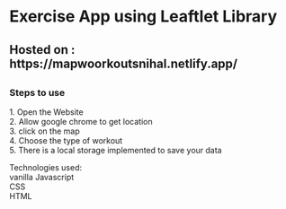 <h1>Exercise App using Leaftlet Library </h1>

<h2> Hosted on : https://mapwoorkoutsnihal.netlify.app/ <h2>

<h3> Steps to use </h3>
1. Open the Website <br>
2. Allow google chrome to get location<br>
3. click on the map<br>
4. Choose the type of workout<br>
5. There is a local storage implemented to save your data<br>

Technologies used:<br> vanilla Javascript<br> CSS<br> HTML<br>
